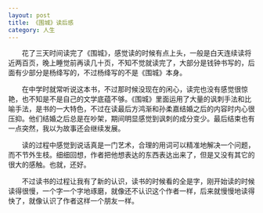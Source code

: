 ```yaml
---
layout: post
title: 《围城》读后感
category: 人生
---
```


&emsp;&emsp;花了三天时间读完了《围城》，感觉读的时候有点上头，一般是白天连续读将近两百页，晚上睡觉前再读几十页，不知不觉就读完了，大部分是钱钟书写的，后面有少部分是杨绛写的，不过杨绛写的不是《围城》本身。

&emsp;&emsp;在中学时就常听说这本书，不过那时候没现在的闲心，读完也没有感觉很惊艳，也不知是不是自己的文学底蕴不够。《围城》里面运用了大量的讽刺手法和比喻手法，是书的一大特色，不过在读最后方鸿渐和孙柔嘉结婚之后的内容时内心很压抑。他们结婚之后总是在吵架，期间明显感觉到讽刺的成分变少。最后结束也有一点突然，我以为故事还会继续发展。

&emsp;&emsp;读的过程中感觉到说话真是一门艺术，合理的用词可以精准地解决一个问题，而不节外生枝。细细回想，作者把他想表达的东西表达出来了，但是又没有其它的很大的感触。也就，还好。

&emsp;&emsp;不过读书的过程让我有了新的认识，读书的时候看的全是字，刚开始读的时候读得很慢，一个字一个字地琢磨，就像还不认识这个作者一样，后来就慢慢地读得快了，就像认识了作者这样一个朋友一样。
